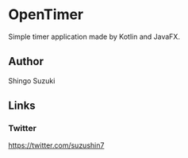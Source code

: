 # OpenTimer
Simple timer application made by Kotlin and JavaFX.

## Author
Shingo Suzuki

## Links

### Twitter
https://twitter.com/suzushin7
